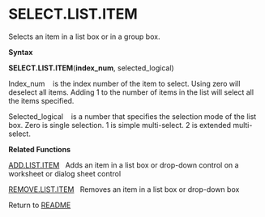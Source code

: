 # SELECT.LIST.ITEM

Selects an item in a list box or in a group box.

**Syntax**

**SELECT.LIST.ITEM**(**index\_num**, selected\_logical)

Index\_num&nbsp;&nbsp;&nbsp;&nbsp;is the index number of the item to
select. Using zero will deselect all items. Adding 1 to the number of
items in the list will select all the items specified.

Selected\_logical&nbsp;&nbsp;&nbsp;&nbsp;is a number that specifies the
selection mode of the list box. Zero is single selection. 1 is simple
multi-select. 2 is extended multi-select.

**Related Functions**

[ADD.LIST.ITEM](ADD.LIST.ITEM.md)&nbsp;&nbsp;&nbsp;Adds an item in a list box or drop-down
control on a worksheet or dialog sheet control

[REMOVE.LIST.ITEM](REMOVE.LIST.ITEM.md)&nbsp;&nbsp;&nbsp;Removes an item in a list box or
drop-down box



Return to [README](README.md#S)

